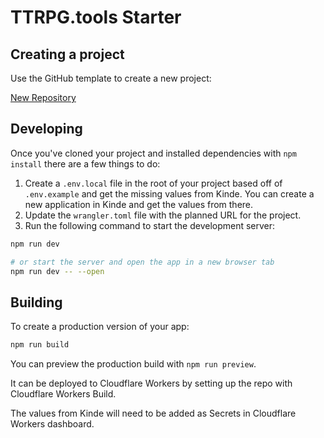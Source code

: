 # TTRPG.tools Starter



## Creating a project

Use the GitHub template to create a new project:

[New Repository](https://github.com/new?template_name=starter&template_owner=ttrpgtools)

## Developing

Once you've cloned your project and installed dependencies with `npm install` there are a few things to do:

1. Create a `.env.local` file in the root of your project based off of `.env.example` and get the missing values from Kinde. You can create a new application in Kinde and get the values from there.
2. Update the `wrangler.toml` file with the planned URL for the project.
3. Run the following command to start the development server:

```bash
npm run dev

# or start the server and open the app in a new browser tab
npm run dev -- --open
```

## Building

To create a production version of your app:

```bash
npm run build
```

You can preview the production build with `npm run preview`.

It can be deployed to Cloudflare Workers by setting up the repo with Cloudflare Workers Build.

The values from Kinde will need to be added as Secrets in Cloudflare Workers dashboard.
